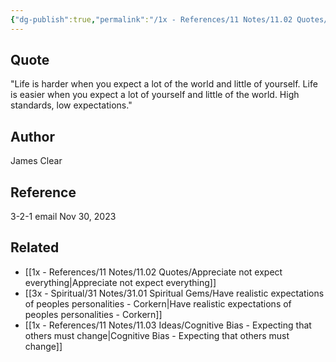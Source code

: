 ```yaml
---
{"dg-publish":true,"permalink":"/1x - References/11 Notes/11.02 Quotes/Life is harder when you expect a lot of the world and little of yourself - James Clear/","title":"Life is harder when you expect a lot of the world and little of yourself - James Clear","created":"2023-11-30T19:33:33.000+03:00","updated":"2024-02-14T20:18:40.861+03:00"}
---
```



## Quote
"Life is harder when you expect a lot of the world and little of yourself.
Life is easier when you expect a lot of yourself and little of the world.
High standards, low expectations."

## Author
James Clear

## Reference
3-2-1 email Nov 30, 2023

## Related
- [[1x - References/11 Notes/11.02 Quotes/Appreciate not expect everything\|Appreciate not expect everything]]
- [[3x - Spiritual/31 Notes/31.01 Spiritual Gems/Have realistic expectations of peoples personalities - Corkern\|Have realistic expectations of peoples personalities - Corkern]]
- [[1x - References/11 Notes/11.03 Ideas/Cognitive Bias - Expecting that others must change\|Cognitive Bias - Expecting that others must change]]
